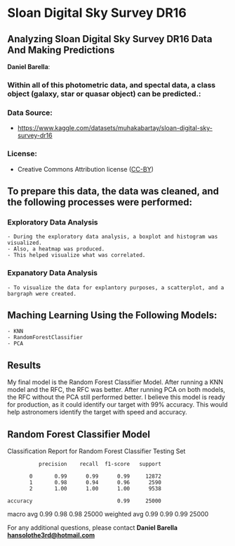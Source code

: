# Sloan Digital Sky Survey DR16
## Analyzing Sloan Digital Sky Survey DR16 Data And Making Predictions

**Daniel Barella**:

### Within all of this photometric data, and spectal data, a class object (galaxy, star or quasar object) can be predicted.:

### Data Source:
- https://www.kaggle.com/datasets/muhakabartay/sloan-digital-sky-survey-dr16

### License: 
- Creative Commons Attribution license ([CC-BY](https://creativecommons.org/licenses/by-sa/4.0/))

## To prepare this data, the data was cleaned, and the following processes were performed:

### Exploratory Data Analysis
    - During the exploratory data analysis, a boxplot and histogram was visualized.
    - Also, a heatmap was produced.
    - This helped visualize what was correlated.

 ### Expanatory Data Analysis
    - To visualize the data for explantory purposes, a scatterplot, and a bargraph were created.

## Maching Learning Using the Following Models:
    - KNN
    - RandomForestClassifier
    - PCA

## Results

My final model is the Random Forest Classifier Model. After running a KNN model and the RFC, the RFC was better. After running PCA on both models, the RFC without the PCA still performed better.
I believe this model is ready for production, as it could identify our target with 99% accuracy. This would help astronomers identify the target with speed and accuracy.

## Random Forest Classifier Model

Classification Report for Random Forest Classifier Testing Set

              precision    recall  f1-score   support

           0       0.99      0.99      0.99     12872
           1       0.98      0.94      0.96      2590
           2       1.00      1.00      1.00      9538

    accuracy                           0.99     25000
   macro avg       0.99      0.98      0.98     25000
weighted avg       0.99      0.99      0.99     25000

For any additional questions, 
please contact 
**Daniel Barella**
**hansolothe3rd@hotmail.com**